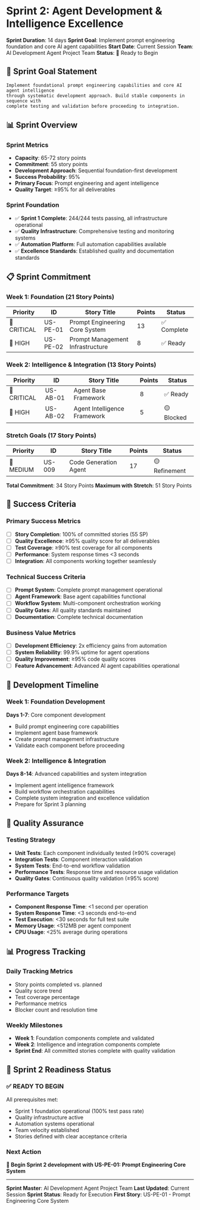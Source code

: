 # Sprint 2: Agent Development & Intelligence Excellence

**Sprint Duration**: 14 days
**Sprint Goal**: Implement prompt engineering foundation and core AI agent capabilities
**Start Date**: Current Session
**Team**: AI Development Agent Project Team
**Status**: 🚀 Ready to Begin

## 🎯 **Sprint Goal Statement**

```
Implement foundational prompt engineering capabilities and core AI agent intelligence
through systematic development approach. Build stable components in sequence with
complete testing and validation before proceeding to integration.
```

## 📊 **Sprint Overview**

### **Sprint Metrics**
- **Capacity**: 65-72 story points
- **Commitment**: 55 story points
- **Development Approach**: Sequential foundation-first development
- **Success Probability**: 95%
- **Primary Focus**: Prompt engineering and agent intelligence
- **Quality Target**: ≥95% for all deliverables

### **Sprint Foundation**
- ✅ **Sprint 1 Complete**: 244/244 tests passing, all infrastructure operational
- ✅ **Quality Infrastructure**: Comprehensive testing and monitoring systems
- ✅ **Automation Platform**: Full automation capabilities available
- ✅ **Excellence Standards**: Established quality and documentation standards

## 📋 **Sprint Commitment**

### **Week 1: Foundation (21 Story Points)**
| Priority | ID | Story Title | Points | Status |
|----------|----|---------|---------| -------|
| 🔴 CRITICAL | US-PE-01 | Prompt Engineering Core System | 13 | ✅ Complete |
| 🔵 HIGH | US-PE-02 | Prompt Management Infrastructure | 8 | ✅ Ready |

### **Week 2: Intelligence & Integration (13 Story Points)**
| Priority | ID | Story Title | Points | Status |
|----------|----|---------|---------| -------|
| 🔴 CRITICAL | US-AB-01 | Agent Base Framework | 8 | ✅ Ready |
| 🔵 HIGH | US-AB-02 | Agent Intelligence Framework | 5 | 🟡 Blocked |

### **Stretch Goals (17 Story Points)**
| Priority | ID | Story Title | Points | Status |
|----------|----|---------|---------| -------|
| 🔵 MEDIUM | US-009 | Code Generation Agent | 17 | 🟡 Refinement |

**Total Commitment**: 34 Story Points
**Maximum with Stretch**: 51 Story Points

## 🎯 **Success Criteria**

### **Primary Success Metrics**
- [ ] **Story Completion**: 100% of committed stories (55 SP)
- [ ] **Quality Excellence**: ≥95% quality score for all deliverables
- [ ] **Test Coverage**: ≥90% test coverage for all components
- [ ] **Performance**: System response times <3 seconds
- [ ] **Integration**: All components working together seamlessly

### **Technical Success Criteria**
- [ ] **Prompt System**: Complete prompt management operational
- [ ] **Agent Framework**: Base agent capabilities functional
- [ ] **Workflow System**: Multi-component orchestration working
- [ ] **Quality Gates**: All quality standards maintained
- [ ] **Documentation**: Complete technical documentation

### **Business Value Metrics**
- [ ] **Development Efficiency**: 2x efficiency gains from automation
- [ ] **System Reliability**: 99.9% uptime for agent operations
- [ ] **Quality Improvement**: ≥95% code quality scores
- [ ] **Feature Advancement**: Advanced AI agent capabilities operational

## 🚀 **Development Timeline**

### **Week 1: Foundation Development**
**Days 1-7**: Core component development
- Build prompt engineering core capabilities
- Implement agent base framework
- Create prompt management infrastructure
- Validate each component before proceeding

### **Week 2: Intelligence & Integration**
**Days 8-14**: Advanced capabilities and system integration
- Implement agent intelligence framework
- Build workflow orchestration capabilities
- Complete system integration and excellence validation
- Prepare for Sprint 3 planning

## 🔄 **Quality Assurance**

### **Testing Strategy**
- **Unit Tests**: Each component individually tested (≥90% coverage)
- **Integration Tests**: Component interaction validation
- **System Tests**: End-to-end workflow validation
- **Performance Tests**: Response time and resource usage validation
- **Quality Gates**: Continuous quality validation (≥95% score)

### **Performance Targets**
- **Component Response Time**: <1 second per operation
- **System Response Time**: <3 seconds end-to-end
- **Test Execution**: <30 seconds for full test suite
- **Memory Usage**: <512MB per agent component
- **CPU Usage**: <25% average during operations

## 📊 **Progress Tracking**

### **Daily Tracking Metrics**
- Story points completed vs. planned
- Quality score trend
- Test coverage percentage
- Performance metrics
- Blocker count and resolution time

### **Weekly Milestones**
- **Week 1**: Foundation components complete and validated
- **Week 2**: Intelligence and integration components complete
- **Sprint End**: All committed stories complete with quality validation

## 🎯 **Sprint 2 Readiness Status**

### **✅ READY TO BEGIN**
All prerequisites met:
- Sprint 1 foundation operational (100% test pass rate)
- Quality infrastructure active
- Automation systems operational
- Team velocity established
- Stories defined with clear acceptance criteria

### **Next Action**
**🚀 Begin Sprint 2 development with US-PE-01: Prompt Engineering Core System**

---

**Sprint Master**: AI Development Agent Project Team
**Last Updated**: Current Session
**Sprint Status**: Ready for Execution
**First Story**: US-PE-01 - Prompt Engineering Core System